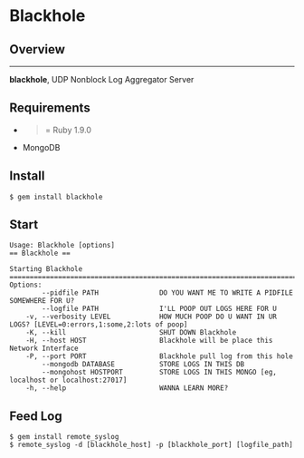 # Blackhole

## Overview
---
**blackhole**, UDP Nonblock Log Aggregator Server  
## Requirements
- >= Ruby 1.9.0
- MongoDB

## Install
    $ gem install blackhole
    

## Start
    Usage: Blackhole [options]
    == Blackhole ==

    Starting Blackhole
    =================================================================================
    Options:
            --pidfile PATH               DO YOU WANT ME TO WRITE A PIDFILE SOMEWHERE FOR U?
            --logfile PATH               I'LL POOP OUT LOGS HERE FOR U
        -v, --verbosity LEVEL            HOW MUCH POOP DO U WANT IN UR LOGS? [LEVEL=0:errors,1:some,2:lots of poop]
        -K, --kill                       SHUT DOWN Blackhole
        -H, --host HOST                  Blackhole will be place this Network Interface
        -P, --port PORT                  Blackhole pull log from this hole
            --mongodb DATABASE           STORE LOGS IN THIS DB
            --mongohost HOSTPORT         STORE LOGS IN THIS MONGO [eg, localhost or localhost:27017]
        -h, --help                       WANNA LEARN MORE?

## Feed Log
    $ gem install remote_syslog
    $ remote_syslog -d [blackhole_host] -p [blackhole_port] [logfile_path]

